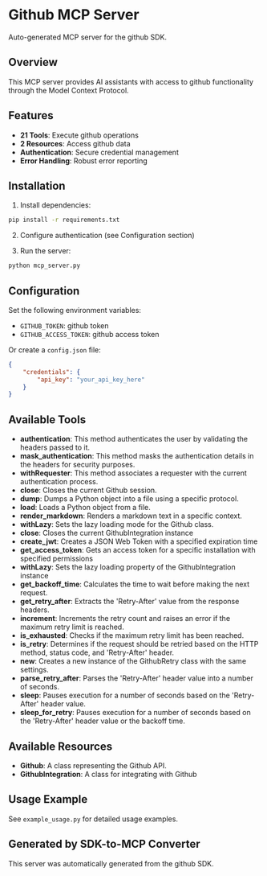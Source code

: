 # Github MCP Server

Auto-generated MCP server for the github SDK.

## Overview

This MCP server provides AI assistants with access to github functionality through the Model Context Protocol.

## Features

- **21 Tools**: Execute github operations
- **2 Resources**: Access github data
- **Authentication**: Secure credential management
- **Error Handling**: Robust error reporting

## Installation

1. Install dependencies:
```bash
pip install -r requirements.txt
```

2. Configure authentication (see Configuration section)

3. Run the server:
```bash
python mcp_server.py
```

## Configuration

Set the following environment variables:

- `GITHUB_TOKEN`: github token
- `GITHUB_ACCESS_TOKEN`: github access token

Or create a `config.json` file:
```json
{
    "credentials": {
        "api_key": "your_api_key_here"
    }
}
```

## Available Tools

- **authentication**: This method authenticates the user by validating the headers passed to it.
- **mask_authentication**: This method masks the authentication details in the headers for security purposes.
- **withRequester**: This method associates a requester with the current authentication process.
- **close**: Closes the current Github session.
- **dump**: Dumps a Python object into a file using a specific protocol.
- **load**: Loads a Python object from a file.
- **render_markdown**: Renders a markdown text in a specific context.
- **withLazy**: Sets the lazy loading mode for the Github class.
- **close**: Closes the current GithubIntegration instance
- **create_jwt**: Creates a JSON Web Token with a specified expiration time
- **get_access_token**: Gets an access token for a specific installation with specified permissions
- **withLazy**: Sets the lazy loading property of the GithubIntegration instance
- **get_backoff_time**: Calculates the time to wait before making the next request.
- **get_retry_after**: Extracts the 'Retry-After' value from the response headers.
- **increment**: Increments the retry count and raises an error if the maximum retry limit is reached.
- **is_exhausted**: Checks if the maximum retry limit has been reached.
- **is_retry**: Determines if the request should be retried based on the HTTP method, status code, and 'Retry-After' header.
- **new**: Creates a new instance of the GithubRetry class with the same settings.
- **parse_retry_after**: Parses the 'Retry-After' header value into a number of seconds.
- **sleep**: Pauses execution for a number of seconds based on the 'Retry-After' header value.
- **sleep_for_retry**: Pauses execution for a number of seconds based on the 'Retry-After' header value or the backoff time.

## Available Resources

- **Github**: A class representing the Github API.
- **GithubIntegration**: A class for integrating with Github

## Usage Example

See `example_usage.py` for detailed usage examples.

## Generated by SDK-to-MCP Converter

This server was automatically generated from the github SDK.
